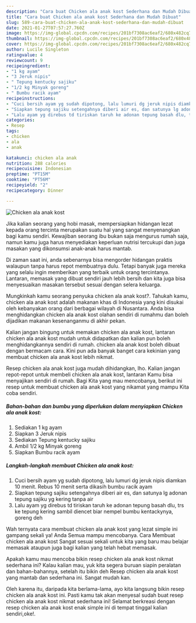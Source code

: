 ```yaml
---
description: "Cara buat Chicken ala anak kost Sederhana dan Mudah Dibuat"
title: "Cara buat Chicken ala anak kost Sederhana dan Mudah Dibuat"
slug: 589-cara-buat-chicken-ala-anak-kost-sederhana-dan-mudah-dibuat
date: 2021-01-27T07:57:27.760Z
image: https://img-global.cpcdn.com/recipes/201bf7308ac6eaf2/680x482cq70/chicken-ala-anak-kost-foto-resep-utama.jpg
thumbnail: https://img-global.cpcdn.com/recipes/201bf7308ac6eaf2/680x482cq70/chicken-ala-anak-kost-foto-resep-utama.jpg
cover: https://img-global.cpcdn.com/recipes/201bf7308ac6eaf2/680x482cq70/chicken-ala-anak-kost-foto-resep-utama.jpg
author: Lucile Singleton
ratingvalue: 4
reviewcount: 9
recipeingredient:
- "1 kg ayam"
- "3 Jeruk nipis"
- " Tepung kentucky sajiku"
- "1/2 kg Minyak goreng"
- " Bumbu racik ayam"
recipeinstructions:
- "Cuci bersih ayam yg sudah dipotong, lalu lumuri dg jeruk nipis diamkan 10 menit. Rebus 10 menit serta dikasih bumbu racik ayam"
- "Siapkan tepung sajiku setengahnya diberi air es, dan satunya lg adonan tepung sajiku yg kering tanpa air"
- "Lalu ayam yg direbus td tiriskan taruh ke adonan tepung basah dlu, trs ke tepung kering sambil diencet biar nempel bumbu kentackynya, goreng deh"
categories:
- Resep
tags:
- chicken
- ala
- anak

katakunci: chicken ala anak 
nutrition: 288 calories
recipecuisine: Indonesian
preptime: "PT15M"
cooktime: "PT56M"
recipeyield: "2"
recipecategory: Dinner

---
```



![Chicken ala anak kost](https://img-global.cpcdn.com/recipes/201bf7308ac6eaf2/680x482cq70/chicken-ala-anak-kost-foto-resep-utama.jpg)

Jika kalian seorang yang hobi masak, mempersiapkan hidangan lezat kepada orang tercinta merupakan suatu hal yang sangat menyenangkan bagi kamu sendiri. Kewajiban seorang ibu bukan saja mengurus rumah saja, namun kamu juga harus menyediakan keperluan nutrisi tercukupi dan juga masakan yang dikonsumsi anak-anak harus mantab.

Di zaman  saat ini, anda sebenarnya bisa mengorder hidangan praktis walaupun tanpa harus repot membuatnya dulu. Tetapi banyak juga mereka yang selalu ingin memberikan yang terbaik untuk orang tercintanya. Lantaran, memasak yang dibuat sendiri jauh lebih bersih dan kita juga bisa menyesuaikan masakan tersebut sesuai dengan selera keluarga. 



Mungkinkah kamu seorang penyuka chicken ala anak kost?. Tahukah kamu, chicken ala anak kost adalah makanan khas di Indonesia yang kini disukai oleh kebanyakan orang dari berbagai wilayah di Nusantara. Anda bisa menghidangkan chicken ala anak kost olahan sendiri di rumahmu dan boleh dijadikan makanan kesenanganmu di akhir pekan.

Kalian jangan bingung untuk memakan chicken ala anak kost, lantaran chicken ala anak kost mudah untuk didapatkan dan kalian pun boleh menghidangkannya sendiri di rumah. chicken ala anak kost boleh dibuat dengan bermacam cara. Kini pun ada banyak banget cara kekinian yang membuat chicken ala anak kost lebih nikmat.

Resep chicken ala anak kost juga mudah dihidangkan, lho. Kalian jangan repot-repot untuk membeli chicken ala anak kost, lantaran Kamu bisa menyajikan sendiri di rumah. Bagi Kita yang mau mencobanya, berikut ini resep untuk membuat chicken ala anak kost yang nikamat yang mampu Kita coba sendiri.

<!--inarticleads1-->

##### Bahan-bahan dan bumbu yang diperlukan dalam menyiapkan Chicken ala anak kost:

1. Sediakan 1 kg ayam
1. Siapkan 3 Jeruk nipis
1. Sediakan  Tepung kentucky sajiku
1. Ambil 1/2 kg Minyak goreng
1. Siapkan  Bumbu racik ayam




<!--inarticleads2-->

##### Langkah-langkah membuat Chicken ala anak kost:

1. Cuci bersih ayam yg sudah dipotong, lalu lumuri dg jeruk nipis diamkan 10 menit. Rebus 10 menit serta dikasih bumbu racik ayam
1. Siapkan tepung sajiku setengahnya diberi air es, dan satunya lg adonan tepung sajiku yg kering tanpa air
1. Lalu ayam yg direbus td tiriskan taruh ke adonan tepung basah dlu, trs ke tepung kering sambil diencet biar nempel bumbu kentackynya, goreng deh




Wah ternyata cara membuat chicken ala anak kost yang lezat simple ini gampang sekali ya! Anda Semua mampu mencobanya. Cara Membuat chicken ala anak kost Sangat sesuai sekali untuk kita yang baru mau belajar memasak ataupun juga bagi kalian yang telah hebat memasak.

Apakah kamu mau mencoba bikin resep chicken ala anak kost nikmat sederhana ini? Kalau kalian mau, yuk kita segera buruan siapin peralatan dan bahan-bahannya, setelah itu bikin deh Resep chicken ala anak kost yang mantab dan sederhana ini. Sangat mudah kan. 

Oleh karena itu, daripada kita berlama-lama, ayo kita langsung bikin resep chicken ala anak kost ini. Pasti kamu tak akan menyesal sudah buat resep chicken ala anak kost nikmat sederhana ini! Selamat berkreasi dengan resep chicken ala anak kost enak simple ini di tempat tinggal kalian sendiri,oke!.

